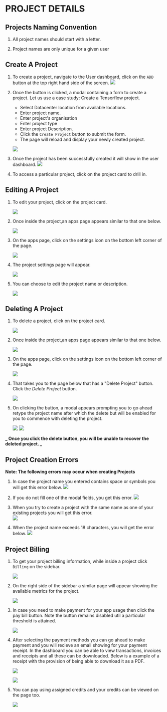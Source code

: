 # PROJECT DETAILS

## Projects Naming Convention

1. All project names should start with a letter.

2. Project names are only unique for a given user

## Create A Project

1. To create a project, navigate to the User dashboard, click on the `ADD` button at the top right hand side of the screen.
   ![](../img/projectsDashboard.png)

2. Once the button is clicked, a modal containing a form to create a project. Let us use a case study: Create a Tensorflow project.

   - Select Datacenter location from available locations.
   - Enter project name.
   - Enter project's organisation
   - Enter project type
   - Enter project Description.
   - Click the `Create Project` button to submit the form.
   - The page will reload and display your newly created project.

   ![](../img/create_project_form.png)

3. Once the project has been successfully created it will show in the user dashboard.
   ![](../img/user_projects.png)

4. To access a particular project, click on the project card to drill in.

## Editing A Project

1. To edit your project, click on the project card.

   ![](../img/singularProject.png)

2. Once inside the project,an apps page appears similar to that one below.

   ![](../img/apps_page.png)

3. On the apps page, click on the settings icon on the bottom left corner of the page.

   ![](../img/projectSettings.png)

4. The project settings page will appear.

   ![](../img/projectSettingsPage.png)

5. You can choose to edit the project name or description.

   ![](../img/projectUpdateModal.png)

## Deleting A Project

1. To delete a project, click on the project card.

   ![](../img/singularProject.png)

2. Once inside the project,an apps page appears similar to that one below.

   ![](../img/apps_page.png)

3. On the apps page, click on the settings icon on the bottom left corner of the page.

   ![](../img/projectSettings.png)

4. That takes you to the page below that has a "Delete Project" button. Click the _Delete Project_ button.

   ![](../img/projectSettingsPage.png)

5. On clicking the button, a modal appears prompting you to go ahead retype the project name after which the delete but will be enabled for you to commence with deleting the project.

   ![](../img/projectDelete.png)
   ![](../img/projectDeleteEnabled.png)

**_ Once you click the delete button, you will be unable to recover the deleted project. _**

## Project Creation Errors

**Note: The following errors may occur when creating Projects**

1. In case the project name you entered contains space or symbols you will get this error below.
   ![](../img/projectError1.png)

2. If you do not fill one of the modal fields, you get this error.
   ![](../img/projectError2.png)

3. When you try to create a project with the same name as one of your existing projects you will get this error.  
   ![](../img/projectError3.png)

4. When the project name exceeds 18 characters, you will get the error below.
   ![](../img/projectError4.png)

## Project Billing

1. To get your project billing information, while inside a project click `Billing` on the sidebar.

   ![](../img/BillingSideBar.png)

2. On the right side of the sidebar a similar page will appear showing the available metrics for the project.

   ![](https://user-images.githubusercontent.com/69305400/170105260-52d8aa77-4213-4851-9fd9-44b180c84ab9.png)

3. In case you need to make payment for your app usage then click the pay bill button. Note the button remains disabled util a particular threshold is attained.

   ![](https://user-images.githubusercontent.com/69305400/179727501-fba11575-d660-4569-a932-eb11bc61e538.png)

4. After selecting the payment methods you can go ahead to make payment and you will recieve an email showing for your payment receipt. In the dashboard you can be able to view transactions, invoices and receipts and all these can be downloaded. Below is a example of a receipt with the provision of being able to download it as a PDF.

   ![](https://user-images.githubusercontent.com/32802973/177199923-1fc721fa-e02f-475d-9777-33bb02179eb2.png)

   ![](https://user-images.githubusercontent.com/32802973/177199908-397dc1c5-1210-4efc-9bcf-326b77fa0c0f.png)

5. You can pay using assigned credits and your credits can be viewed on the page too.

   ![](../img/Credits.png)
